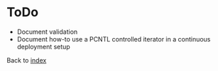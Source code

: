 ToDo
====

- Document validation
- Document how-to use a PCNTL controlled iterator in a continuous deployment setup

Back to [index](../../README.md)